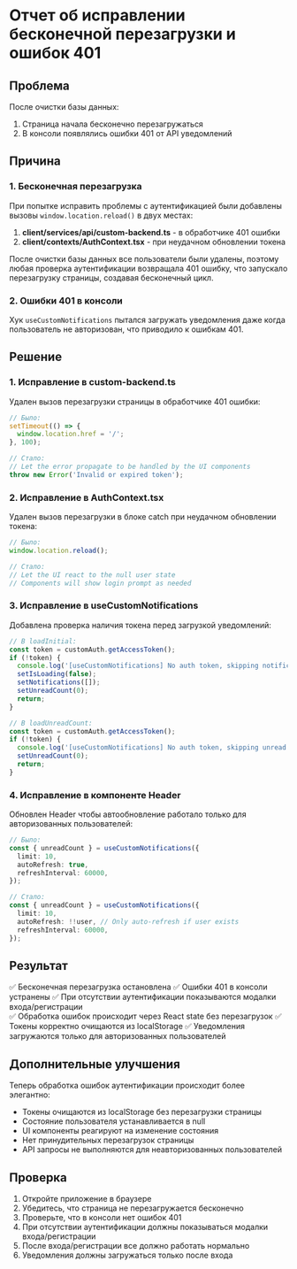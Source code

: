# Отчет об исправлении бесконечной перезагрузки и ошибок 401

## Проблема
После очистки базы данных:
1. Страница начала бесконечно перезагружаться
2. В консоли появлялись ошибки 401 от API уведомлений

## Причина
### 1. Бесконечная перезагрузка
При попытке исправить проблемы с аутентификацией были добавлены вызовы `window.location.reload()` в двух местах:

1. **client/services/api/custom-backend.ts** - в обработчике 401 ошибки
2. **client/contexts/AuthContext.tsx** - при неудачном обновлении токена

После очистки базы данных все пользователи были удалены, поэтому любая проверка аутентификации возвращала 401 ошибку, что запускало перезагрузку страницы, создавая бесконечный цикл.

### 2. Ошибки 401 в консоли
Хук `useCustomNotifications` пытался загружать уведомления даже когда пользователь не авторизован, что приводило к ошибкам 401.

## Решение

### 1. Исправление в custom-backend.ts
Удален вызов перезагрузки страницы в обработчике 401 ошибки:

```typescript
// Было:
setTimeout(() => {
  window.location.href = '/';
}, 100);

// Стало:
// Let the error propagate to be handled by the UI components
throw new Error('Invalid or expired token');
```

### 2. Исправление в AuthContext.tsx
Удален вызов перезагрузки в блоке catch при неудачном обновлении токена:

```typescript
// Было:
window.location.reload();

// Стало:
// Let the UI react to the null user state
// Components will show login prompt as needed
```

### 3. Исправление в useCustomNotifications
Добавлена проверка наличия токена перед загрузкой уведомлений:

```typescript
// В loadInitial:
const token = customAuth.getAccessToken();
if (!token) {
  console.log('[useCustomNotifications] No auth token, skipping notifications load');
  setIsLoading(false);
  setNotifications([]);
  setUnreadCount(0);
  return;
}

// В loadUnreadCount:
const token = customAuth.getAccessToken();
if (!token) {
  console.log('[useCustomNotifications] No auth token, skipping unread count load');
  setUnreadCount(0);
  return;
}
```

### 4. Исправление в компоненте Header
Обновлен Header чтобы автообновление работало только для авторизованных пользователей:

```typescript
// Было:
const { unreadCount } = useCustomNotifications({
  limit: 10,
  autoRefresh: true,
  refreshInterval: 60000,
});

// Стало:
const { unreadCount } = useCustomNotifications({
  limit: 10,
  autoRefresh: !!user, // Only auto-refresh if user exists
  refreshInterval: 60000,
});
```

## Результат
✅ Бесконечная перезагрузка остановлена
✅ Ошибки 401 в консоли устранены
✅ При отсутствии аутентификации показываются модалки входа/регистрации  
✅ Обработка ошибок происходит через React state без перезагрузок
✅ Токены корректно очищаются из localStorage
✅ Уведомления загружаются только для авторизованных пользователей

## Дополнительные улучшения
Теперь обработка ошибок аутентификации происходит более элегантно:
- Токены очищаются из localStorage без перезагрузки страницы
- Состояние пользователя устанавливается в null
- UI компоненты реагируют на изменение состояния
- Нет принудительных перезагрузок страницы
- API запросы не выполняются для неавторизованных пользователей

## Проверка
1. Откройте приложение в браузере
2. Убедитесь, что страница не перезагружается бесконечно
3. Проверьте, что в консоли нет ошибок 401
4. При отсутствии аутентификации должны показываться модалки входа/регистрации
5. После входа/регистрации все должно работать нормально
6. Уведомления должны загружаться только после входа
